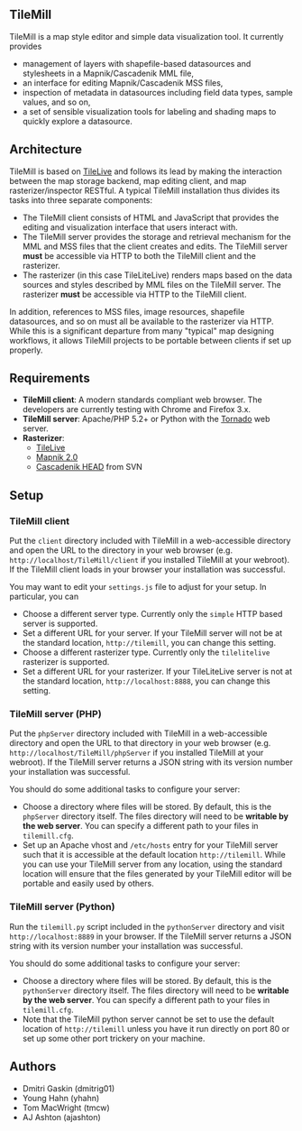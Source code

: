 TileMill
--------
TileMill is a map style editor and simple data visualization tool. It currently
provides

- management of layers with shapefile-based datasources and stylesheets in a
Mapnik/Cascadenik MML file,
- an interface for editing Mapnik/Cascadenik MSS files,
- inspection of metadata in datasources including field data types, sample
values, and so on,
- a set of sensible visualization tools for labeling and shading maps to quickly
explore a datasource.


Architecture
------------
TileMill is based on [TileLive](http://github.com/developmentseed/TileLive) and
follows its lead by making the interaction between the map storage backend, map
editing client, and map rasterizer/inspector RESTful. A typical TileMill
installation thus divides its tasks into three separate components:

- The TileMill client consists of HTML and JavaScript that provides the editing
and visualization interface that users interact with.
- The TileMill server provides the storage and retrieval mechanism for the MML
and MSS files that the client creates and edits. The TileMill server **must** be
accessible via HTTP to both the TileMill client and the rasterizer.
- The rasterizer (in this case TileLiteLive) renders maps based on the data
sources and styles described by MML files on the TileMill server. The rasterizer
**must** be accessible via HTTP to the TileMill client.

In addition, references to MSS files, image resources, shapefile datasources,
and so on must all be available to the rasterizer via HTTP. While this is a
significant departure from many "typical" map designing workflows, it allows
TileMill projects to be portable between clients if set up properly.


Requirements
------------
- **TileMill client**: A modern standards compliant web browser. The developers
are currently testing with Chrome and Firefox 3.x.
- **TileMill server**: Apache/PHP 5.2+ or Python with the
[Tornado](http://www.tornadoweb.org/) web server.
- **Rasterizer**:
  - [TileLive](http://github.com/tmcw/TileLive)
  - [Mapnik 2.0](http://mapnik.org/)
  - [Cascadenik HEAD](http://mapnik-utils.googlecode.com/svn/trunk) from SVN

Setup
-----
### TileMill client

Put the `client` directory included with TileMill in a web-accessible directory
and open the URL to the directory in your web browser (e.g.
`http://localhost/TileMill/client` if you installed TileMill at your webroot).
If the TileMill client loads in your browser your installation was successful.

You may want to edit your `settings.js` file to adjust for your setup. In
particular, you can

- Choose a different server type. Currently only the `simple` HTTP based server
is supported.
- Set a different URL for your server. If your TileMill server will not be at
the standard location, `http://tilemill`, you can change this setting.
- Choose a different rasterizer type. Currently only the `tilelitelive`
rasterizer is supported.
- Set a different URL for your rasterizer. If your TileLiteLive server is not at
the standard location, `http://localhost:8888`, you can change this setting.


### TileMill server (PHP)

Put the `phpServer` directory included with TileMill in a web-accessible
directory and open the URL to that directory in your web browser (e.g.
`http://localhost/TileMill/phpServer` if you installed TileMill at your
webroot). If the TileMill server returns a JSON string with its version number
your installation was successful.

You should do some additional tasks to configure your server:

- Choose a directory where files will be stored. By default, this is the
`phpServer` directory itself. The files directory will need to be **writable by
the web server**. You can specify a different path to your files in
`tilemill.cfg`.
- Set up an Apache vhost and `/etc/hosts` entry for your TileMill server such
that it is accessible at the default location `http://tilemill`. While you can
use your TileMill server from any location, using the standard location will
ensure that the files generated by your TileMill editor will be portable and
easily used by others.


### TileMill server (Python)

Run the `tilemill.py` script included in the `pythonServer` directory and visit
`http://localhost:8889` in your browser. If the TileMill server returns a JSON
string with its version number your installation was successful.

You should do some additional tasks to configure your server:

- Choose a directory where files will be stored. By default, this is the
`pythonServer` directory itself. The files directory will need to be **writable
by the web server**. You can specify a different path to your files in
`tilemill.cfg`.
- Note that the TileMill python server cannot be set to use the default location
of `http://tilemill` unless you have it run directly on port 80 or set up some
other port trickery on your machine.


Authors
-------
- Dmitri Gaskin (dmitrig01)
- Young Hahn (yhahn)
- Tom MacWright (tmcw)
- AJ Ashton (ajashton)
